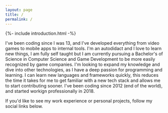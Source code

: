 ```yaml
---
layout: page
title: /
permalink: /
---
```


{%- include introduction.html -%}

I've been coding since I was 13, and I've developed everything from video games to mobile apps to internal tools. I'm an autodidact and I love to learn new things, I am fully self taught but I am currently pursuing a Bachelor's of Science in Computer Science and Game Development to be more easily recognized by game companies. I'm looking to expand my knowledge and dive into other technologies, as I have a deep passion for programming and learning. I can learn new languages and frameworks quickly, this reduces the time it takes for me to get familiar with a new tech stack and allows me to start contributing sooner. I've been coding since 2012 (end of the world), and started workign professionally in 2018.

If you'd like to see my work experience or personal projects, follow my social links below.
